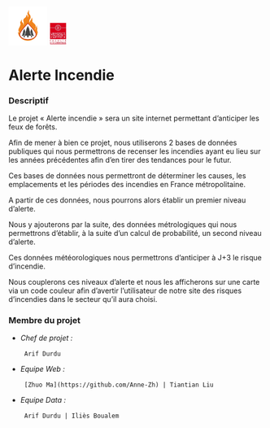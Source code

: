 <img src="https://github.com/AD81100/Projet-integratif/blob/b2f03a83feab625d55e465ea54ef334ea17523c6/logo.png" width="15%"> <img src="https://github.com/AD81100/Projet-integratif/blob/c2f423a1325f8a6d8fc18ac8fcba68885120bc34/logo%20uni.jpg" width="7%">

# Alerte Incendie

### Descriptif 

Le projet « Alerte incendie » sera un site internet permettant d’anticiper les feux de forêts. 

Afin de mener à bien ce projet, nous utiliserons 2 bases de données publiques qui nous permettrons de recenser les incendies ayant eu lieu sur les années précédentes afin d’en tirer des tendances pour le futur. 

Ces bases de données nous permettront de déterminer les causes, les emplacements et les périodes des incendies en France métropolitaine.

A partir de ces données, nous pourrons alors établir un premier niveau d’alerte. 

Nous y ajouterons par la suite, des données métrologiques qui nous permettrons d’établir, à la suite d’un calcul de probabilité, un second niveau d’alerte. 

Ces données météorologiques nous permettrons d’anticiper à J+3 le risque d’incendie. 

Nous couplerons ces niveaux d’alerte et nous les afficherons sur une carte via un code couleur afin d’avertir l’utilisateur de notre site des risques d’incendies dans le secteur qu’il aura choisi. 

### Membre du projet

-  *Chef de projet :* 

 		Arif Durdu 

-  *Equipe Web :* 

 		[Zhuo Ma](https://github.com/Anne-Zh) | Tiantian Liu 

-  *Equipe Data :* 

 		Arif Durdu | Iliès Boualem
